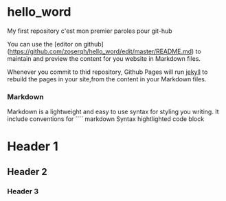 # hello_word
My first repository
c'est mon premier paroles pour git-hub

You can use the [editor on github] (https://github.com/zoserqh/hello_word/edit/master/README.md) to maintain and preview the content for you website in Markdown files.

Whenever you commit to thid repository, Github Pages will run [jekyll](https://jekyllrb.com/) to rebuild the pages in your site,from the content in your Markdown files.

### Markdown

Markdown is a lightweight and easy to use syntax for styling you writing. It include conventions for 
´´´´ markdown
Syntax hightlighted code block

# Header 1
## Header 2
### Header 3
